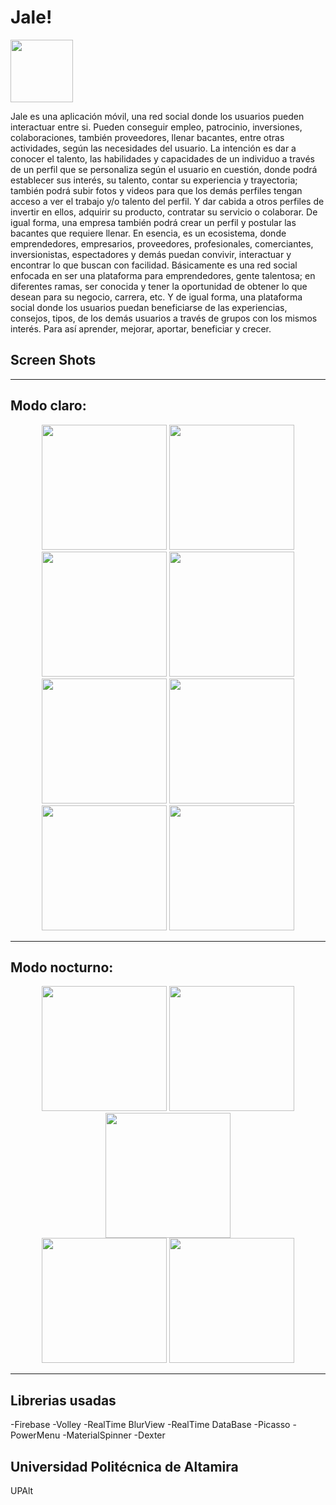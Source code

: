 # Jale!

<div align="left">
       <img src="https://raw.githubusercontent.com/JD-06/Jale/master/app/src/main/res/drawable/web_hi_res_512.png" width="100px"</img> 
</div>

Jale es una aplicación móvil, una red social donde los usuarios pueden
interactuar entre si. Pueden conseguir empleo, patrocinio, inversiones,
colaboraciones, también proveedores, llenar bacantes, entre otras actividades,
según las necesidades del usuario.
La intención es dar a conocer el talento, las habilidades y capacidades de
un individuo a través de un perfil que se personaliza según el usuario en
cuestión, donde podrá establecer sus interés, su talento, contar su experiencia
y trayectoria; también podrá subir fotos y videos para que los demás perfiles
tengan acceso a ver el trabajo y/o talento del perfil. Y dar cabida a otros
perfiles de invertir en ellos, adquirir su producto, contratar su servicio o
colaborar. De igual forma, una empresa también podrá crear un perfil y
postular las bacantes que requiere llenar.
En esencia, es un ecosistema, donde emprendedores, empresarios,
proveedores, profesionales, comerciantes, inversionistas, espectadores y demás
puedan convivir, interactuar y encontrar lo que buscan con facilidad.
Básicamente es una red social enfocada en ser una plataforma para
emprendedores, gente talentosa; en diferentes ramas, ser conocida y tener la
oportunidad de obtener lo que desean para su negocio, carrera, etc. Y de
igual forma, una plataforma social donde los usuarios puedan beneficiarse de
las experiencias, consejos, tipos, de los demás usuarios a través de grupos
con los mismos interés. Para así aprender, mejorar, aportar, beneficiar y
crecer.

Screen Shots
----
----
Modo claro:
---
<div align="center">
       <img src="https://raw.githubusercontent.com/JD-06/Jale/master/assets/WhatsApp%20Image%202020-11-11%20at%203.34.30%20AM.jpeg" width="200px"</img> 
        <img src="https://raw.githubusercontent.com/JD-06/Jale/master/assets/WhatsApp%20Image%202020-11-11%20at%203.34.30%20AM%20(1).jpeg" width="200px"</img> 
        <img src="https://raw.githubusercontent.com/JD-06/Jale/master/assets/WhatsApp%20Image%202020-11-11%20at%203.35.49%20AM.jpeg" width="200px"</img> 
       <img src="https://raw.githubusercontent.com/JD-06/Jale/master/assets/WhatsApp%20Image%202020-11-11%20at%203.35.49%20AM%20(1).jpeg" width="200px"</img> 
</div>
<div align="center">
        <img src="https://raw.githubusercontent.com/JD-06/Jale/master/assets/WhatsApp%20Image%202020-11-11%20at%203.35.49%20AM%20(2).jpeg" width="200px"</img> 
        <img src="https://raw.githubusercontent.com/JD-06/Jale/master/assets/WhatsApp%20Image%202020-11-11%20at%203.35.49%20AM%20(3).jpeg" width="200px"</img> 
       <img src="https://raw.githubusercontent.com/JD-06/Jale/master/assets/WhatsApp%20Image%202020-11-11%20at%203.35.49%20AM%20(4).jpeg" width="200px"</img> 
       <img src="https://raw.githubusercontent.com/JD-06/Jale/master/assets/WhatsApp%20Image%202020-11-11%20at%205.17.20%20AM.jpeg" width="200px"</img> 
       
</div>

---
Modo nocturno:
---
<div align="center">
       <img src="https://raw.githubusercontent.com/JD-06/Jale/master/assets/noche1.jpeg" width="200px"</img> 
        <img src="https://raw.githubusercontent.com/JD-06/Jale/master/assets/noche2.jpeg" width="200px"</img> 
        <img src="https://raw.githubusercontent.com/JD-06/Jale/master/assets/noche3.jpeg" width="200px"</img> 
</div>
<div align="center">
        <img src="https://raw.githubusercontent.com/JD-06/Jale/master/assets/noche4.jpeg" width="200px"</img> 
       <img src="https://raw.githubusercontent.com/JD-06/Jale/master/assets/noche5.jpeg" width="200px"</img>  
</div>

----
Librerias usadas
----
-Firebase 
-Volley 
-RealTime BlurView 
-RealTime DataBase 
-Picasso 
-PowerMenu 
-MaterialSpinner 
-Dexter 

Universidad Politécnica de Altamira
----

UPAlt


